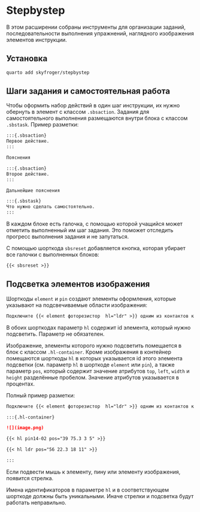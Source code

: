 # Stepbystep

В этом расширении собраны инструменты для организации заданий, последовательности выполнения упражнений, наглядного изображения элементов инструкции.

## Установка

```bash
quarto add skyfroger/stepbystep
```

## Шаги задания и самостоятельная работа

Чтобы оформить набор действий в один шаг инструкции, их нужно обернуть в элемент с классом `.sbsaction`. Задания для самостоятельного выполнения размещаются внутри блока с классом `.sbstask`. Пример разметки:

```markdown
:::{.sbsaction}
Первое действие.
:::

Пояснения

:::{.sbsaction}
Второе действие.
:::

Дальнейшие пояснения

:::{.sbstask}
Что нужно сделать самостоятельно.
:::
```

В каждом блоке есть галочка, с помощью которой учащийся может отметить выполненный им шаг задания. Это поможет отследить прогресс выполнения задания и не запутаться.

С помощью шорткода `sbsreset` добавляется кнопка, которая убирает все галочки с выполненных блоков:

```markdown
{{< sbsreset >}}
```

## Подсветка элементов изображения

Шорткоды `element` и `pin` создают элементы оформления, которые указывают на подсвечиваемые области изображения:

```markdown
Подключите {{< element фоторезистор  hl="ldr" >}} одним из контактов к пину {{< pin 14  hl="pin14-02" >}}.
```

В обоих шорткодах параметр `hl` содержит id элемента, который нужно подсветить. Параметр не обязателен.

Изображение, элементы которого нужно подсветить помещается в блок с классом `.hl-container`. Кроме изображения в контейнер помещаются шорткоды `hl` в которых указывается id этого элемента подсветки (см. параметр `hl` в шорткоде `element` или `pin`), а также параметр `pos`, который содержит значение атрибутов `top`, `left`, `width` и `height` разделённые пробелом. Значение атрибутов указывается в процентах.

Полный пример разметки:

```markdown
Подключите {{< element фоторезистор  hl="ldr" >}} одним из контактов к пину {{< pin 14  hl="pin14-02" >}}.

:::{.hl-container}

![](image.png)

{{< hl pin14-02 pos="39 75.3 3 5" >}}

{{< hl ldr pos="56 22.3 18 11" >}}

:::
```

Если подвести мышь к элементу, пину или элементу изображения, появится стрелка.

Имена идентификаторов в параметре `hl` и в соответствующем шорткоде должны быть уникальными. Иначе стрелки и подсветка будут работать неправильно.
